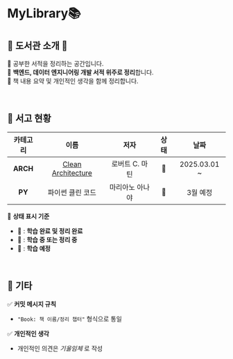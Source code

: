 # MyLibrary📚  

## 📘 도서관 소개 📖  
📌 공부한 서적을 정리하는 공간입니다.  
📌 **백엔드, 데이터 엔지니어링 개발 서적 위주로 정리**합니다.  
📌 책 내용 요약 및 개인적인 생각을 함께 정리합니다.  

<br>  

## 📗 서고 현황  

|  카테고리  |     이름     |   저자   |  상태  |  날짜  |
|:------:|:----------:|:------:|:---:|:----------:|  
| **ARCH** | [Clean Architecture](https://github.com/hhee4455/MyLibrary/tree/main/Clean%20Architecture-%EB%A1%9C%EB%B2%84%ED%8A%B8.C%20%EB%A7%88%ED%8B%B4) | 로버트 C. 마틴 | 📙 | 2025.03.01 ~ |  
| **PY** | 파이썬 클린 코드 | 마리아노 아나야 | 📕 | 3월 예정 |  

📌 **상태 표시 기준**  
- 📗 : **학습 완료 및 정리 완료**  
- 📙 : **학습 중 또는 정리 중**  
- 📕 : **학습 예정**  

<br>  

## 📕 기타  

✅ **커밋 메시지 규칙**  
- `"Book: 책 이름/정리 챕터"` 형식으로 통일  

✅ **개인적인 생각**  
- 개인적인 의견은 *기울임체* 로 작성  
